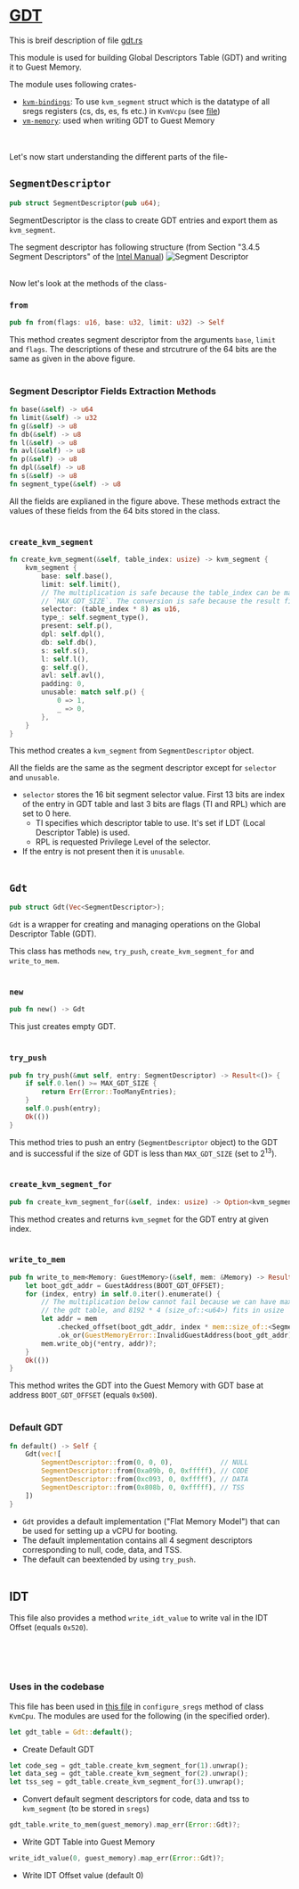 # [GDT](../src/vm-vcpu-ref/src/x86_64/gdt.rs)

This is breif description of file [gdt.rs](../src/vm-vcpu-ref/src/x86_64/gdt.rs)

This module is used for building Global Descriptors Table (GDT) and writing it to Guest Memory.

The module uses following crates-
- [`kvm-bindings`](https://github.com/rust-vmm/kvm-bindings): To use `kvm_segment` struct which is the datatype of all sregs registers (cs, ds, es, fs etc.) in `KvmVcpu` (see [file](../src/vm-vcpu/src/vcpu/mod.rs))
- [`vm-memory`](https://github.com/rust-vmm/vm-memory): used when writing GDT to Guest Memory

<br/><br/>
Let's now start understanding the different parts of the file-
## `SegmentDescriptor`
```rs
pub struct SegmentDescriptor(pub u64);
```
SegmentDescriptor is the class to create GDT entries and export them as `kvm_segment`. 

The segment descriptor has following structure (from Section "3.4.5 Segment Descriptors" of the [Intel Manual](https://www.intel.com/content/dam/www/public/us/en/documents/manuals/64-ia-32-architectures-software-developer-vol-3a-part-1-manual.pdf))
![Segment Descriptor](seg_desc.png)
<br/><br/>

Now let's look at the methods of the class-
### `from`
```rs
pub fn from(flags: u16, base: u32, limit: u32) -> Self
```
This method creates segment descriptor from the arguments `base`, `limit` and  `flags`. The descriptions of these and strcutrure of the 64 bits are the same as given in the above figure.
<br/><br/>

### Segment Descriptor Fields Extraction Methods
```rs
fn base(&self) -> u64
fn limit(&self) -> u32
fn g(&self) -> u8
fn db(&self) -> u8
fn l(&self) -> u8
fn avl(&self) -> u8
fn p(&self) -> u8
fn dpl(&self) -> u8
fn s(&self) -> u8
fn segment_type(&self) -> u8 
```
All the fields are explianed in the figure above. These methods extract the values of these fields from the 64 bits stored in the class.
<br/><br/>

### `create_kvm_segment`
```rs
fn create_kvm_segment(&self, table_index: usize) -> kvm_segment {
    kvm_segment {
        base: self.base(),
        limit: self.limit(),
        // The multiplication is safe because the table_index can be maximum
        // `MAX_GDT_SIZE`. The conversion is safe because the result fits in u16.
        selector: (table_index * 8) as u16,
        type_: self.segment_type(),
        present: self.p(),
        dpl: self.dpl(),
        db: self.db(),
        s: self.s(),
        l: self.l(),
        g: self.g(),
        avl: self.avl(),
        padding: 0,
        unusable: match self.p() {
            0 => 1,
            _ => 0,
        },
    }
}
```
This method creates a `kvm_segment` from `SegmentDescriptor` object. 

All the fields are the same as the segment descriptor except for `selector` and `unusable`.

- `selector` stores the 16 bit segment selector value. First 13 bits are index of the entry in GDT table and last 3 bits are flags (TI and RPL) which are set to 0 here.
  - TI specifies which descriptor table to use. It's set if LDT (Local Descriptor Table) is used.
  - RPL is requested Privilege Level of the selector.
- If the entry is not present then it is `unusable`.
<br/><br/>

## `Gdt`
```rs
pub struct Gdt(Vec<SegmentDescriptor>);
```
`Gdt` is a wrapper for creating and managing operations on the Global Descriptor Table (GDT).

This class has methods `new`, `try_push`, `create_kvm_segment_for` and `write_to_mem`.
<br/><br/> 

### `new`
```rs
pub fn new() -> Gdt
```
This just creates empty GDT.
<br/><br/>

### `try_push`
```rs
pub fn try_push(&mut self, entry: SegmentDescriptor) -> Result<()> {
    if self.0.len() >= MAX_GDT_SIZE {
        return Err(Error::TooManyEntries);
    }
    self.0.push(entry);
    Ok(())
}
```
This method tries to push an entry (`SegmentDescriptor` object) to the GDT and is successful if the size of GDT is less than `MAX_GDT_SIZE` (set to 2<sup>13</sup>).
<br/><br/>

### `create_kvm_segment_for`
```rs
pub fn create_kvm_segment_for(&self, index: usize) -> Option<kvm_segment> 
```
This method creates and returns `kvm_segmet` for the GDT entry at given index. 
<br/><br/>

### `write_to_mem`
```rs
pub fn write_to_mem<Memory: GuestMemory>(&self, mem: &Memory) -> Result<()> {
    let boot_gdt_addr = GuestAddress(BOOT_GDT_OFFSET);
    for (index, entry) in self.0.iter().enumerate() {
        // The multiplication below cannot fail because we can have maximum 8192 entries in
        // the gdt table, and 8192 * 4 (size_of::<u64>) fits in usize
        let addr = mem
            .checked_offset(boot_gdt_addr, index * mem::size_of::<SegmentDescriptor>())
            .ok_or(GuestMemoryError::InvalidGuestAddress(boot_gdt_addr))?;
        mem.write_obj(*entry, addr)?;
    }
    Ok(())
}
```
This method writes the GDT into the Guest Memory with GDT base at address `BOOT_GDT_OFFSET` (equals `0x500`).
<br/><br/>

### Default GDT
```rs
fn default() -> Self {
    Gdt(vec![
        SegmentDescriptor::from(0, 0, 0),            // NULL
        SegmentDescriptor::from(0xa09b, 0, 0xfffff), // CODE
        SegmentDescriptor::from(0xc093, 0, 0xfffff), // DATA
        SegmentDescriptor::from(0x808b, 0, 0xfffff), // TSS
    ])
}
```
- `Gdt` provides a default implementation ("Flat Memory Model") that can be used for setting up a vCPU for booting.
- The default implementation contains all 4 segment descriptors corresponding to null, code, data, and TSS. 
- The default can beextended by using `try_push`.
<br/><br/>

## IDT
This file also provides a method `write_idt_value` to write val in the IDT Offset (equals `0x520`).
<br/><br/>

<br/><br/>

### Uses in the codebase
This file has been used in [this file](../src/vm-vcpu/src/vcpu/mod.rs) in `configure_sregs` method of class `KvmCpu`. The modules are used for the following (in the specified order).
```rs
let gdt_table = Gdt::default();
```
- Create Default GDT 
```rs
let code_seg = gdt_table.create_kvm_segment_for(1).unwrap();
let data_seg = gdt_table.create_kvm_segment_for(2).unwrap();
let tss_seg = gdt_table.create_kvm_segment_for(3).unwrap();
```
- Convert default segment descriptors for code, data and tss to `kvm_segment` (to be stored in `sregs`) 
```rs
gdt_table.write_to_mem(guest_memory).map_err(Error::Gdt)?;
```
- Write GDT Table into Guest Memory
```rs
write_idt_value(0, guest_memory).map_err(Error::Gdt)?;
```
- Write IDT Offset value (default 0)
  

